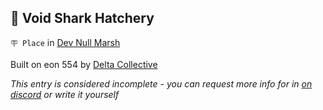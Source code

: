 ## 🦈 Void Shark Hatchery

`🪧 Place` in [Dev Null Marsh](../refs/dev_null_marsh.md)

Built on eon 554 by [Delta Collective](../refs/delta_collective.md)

_This entry is considered incomplete - you can request more info for in [on discord](<https://discord.com/channels/562910943848169472/1173922660489633802>) or write it yourself_

<!---
keywords:  dc, dev null marsh
aliases: 
-->